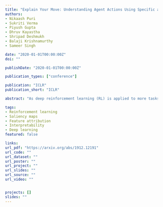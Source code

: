 ```yaml
---
title: "Explain Your Move: Understanding Agent Actions Using Specific and Relevant Feature Attribution"
authors:
- Nikaash Puri
- Sukriti Verma
- Piyush Gupta
- Dhruv Kayastha
- Shripad Deshmukh
- Balaji Krishnamurthy
- Sameer Singh

date: "2020-01-01T00:00:00Z"
doi: ""

publishDate: "2020-01-01T00:00:00Z"

publication_types: ["conference"]

publication: "ICLR"
publication_short: "ICLR"

abstract: "As deep reinforcement learning (RL) is applied to more tasks, there is a need to visualize and understand the behavior of learned agents. Saliency maps explain agent behavior by highlighting the features of the input state that are most relevant for the agent in taking an action. Existing perturbation-based approaches to compute saliency often highlight regions of the input that are not relevant to the action taken by the agent. Our proposed approach, SARFA (Specific and Relevant Feature Attribution), generates more focused saliency maps by balancing two aspects (specificity and relevance) that capture different desiderata of saliency. The first captures the impact of perturbation on the relative expected reward of the action to be explained. The second downweighs irrelevant features that alter the relative expected rewards of actions other than the action to be explained. We compare SARFA with existing approaches on agents trained to play board games (Chess and Go) and Atari games (Breakout, Pong and Space Invaders). We show through illustrative examples (Chess, Atari, Go), human studies (Chess), and automated evaluation methods (Chess) that SARFA generates saliency maps that are more interpretable for humans than existing approaches. For the code release and demo videos, see this https URL."

tags:
- Reinforcement learning
- Saliency maps
- Feature attribution
- Interpretability
- Deep learning
featured: false

links:
url_pdf: "https://arxiv.org/abs/1912.12191"
url_code: ""
url_dataset: ""
url_poster: ""
url_project: ""
url_slides: ""
url_source: ""
url_video: ""


projects: []
slides: ""
---
```

